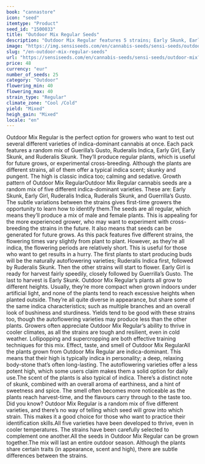 ```yaml
---
book: "cannastore"
icon: "seed"
itemtype: "Product"
seed_id: "1500033"
title: "Outdoor Mix Regular Seeds"
description: "Outdoor Mix Regular features 5 strains; Early Skunk, Early Girl, Guerrilla’s Gusto, Ruderalis Skunk and Ruderalis Indica. They thrive in cool climates."
image: "https://img.sensiseeds.com/en/cannabis-seeds/sensi-seeds/outdoor-mix-image.png"
slug: "/en-outdoor-mix-regular-seeds"
url: "https://sensiseeds.com/en/cannabis-seeds/sensi-seeds/outdoor-mix?a_aid=cannastore"
price: 48
currency: "eur"
number_of_seeds: 25
category: "Outdoor"
flowering_min: 40
flowering_max: 40
strain_type: "Regular"
climate_zone: "Cool /Cold"
yield: "Mixed"
heigh_gain: "Mixed"
locale: "en"
---
```

Outdoor Mix Regular is the perfect option for growers who want to test out several different varieties of indica-dominant cannabis at once. Each pack features a random mix of Guerilla’s Gusto, Ruderalis Indica, Early Girl, Early Skunk, and Ruderalis Skunk. They’ll produce regular plants, which is useful for future grows, or experimental cross-breeding. Although the plants are different strains, all of them offer a typical indica scent; skunky and pungent. The high is classic indica too; calming and sedative. Growth pattern of Outdoor Mix RegularOutdoor Mix Regular cannabis seeds are a random mix of five different indica-dominant varieties. These are: Early Skunk, Early Girl, Ruderalis Indica, Ruderalis Skunk, and Guerrilla’s Gusto. The subtle variations between the strains gives first-time growers the opportunity to learn how to identify them.The seeds are all regular, which means they’ll produce a mix of male and female plants. This is appealing for the more experienced grower, who may want to experiment with cross-breeding the strains in the future. It also means that seeds can be generated for future grows. As this pack features five different strains, the flowering times vary slightly from plant to plant. However, as they’re all indica, the flowering periods are relatively short. This is useful for those who want to get results in a hurry. The first plants to start producing buds will be the naturally autoflowering varieties; Ruderalis Indica first, followed by Ruderalis Skunk. Then the other strains will start to flower. Early Girl is ready for harvest fairly speedily, closely followed by Guerrilla’s Gusto. The last to harvest is Early Skunk. Outdoor Mix Regular’s plants all grow to different heights. Usually, they’re more compact when grown indoors under artificial light, and none of the plants tend to reach excessive heights when planted outside. They’re all quite diverse in appearance, but share some of the same indica characteristics; such as multiple branches and an overall look of bushiness and sturdiness. Yields tend to be good with these strains too, though the autoflowering varieties may produce less than the other plants. Growers often appreciate Outdoor Mix Regular’s ability to thrive in cooler climates, as all the strains are tough and resilient, even in cold weather. Lollipopping and supercropping are both effective training techniques for this mix. Effect, taste, and smell of Outdoor Mix RegularAll the plants grown from Outdoor Mix Regular are indica-dominant. This means that their high is typically indica in personality; a deep, relaxing body-stone that’s often long-lasting. The autoflowering varieties offer a less potent high, which some users claim makes them a solid option for daily use.The scent of the plants is also typical of indica. There’s a distinct note of skunk, combined with an overall aroma of earthiness, and a hint of sweetness and spice. The smell often becomes more noticeable as the plants reach harvest-time, and the flavours carry through to the taste too. Did you know? Outdoor Mix Regular is a random mix of five different varieties, and there’s no way of telling which seed will grow into which strain. This makes it a good choice for those who want to practice their identification skills.All five varieties have been developed to thrive, even in cooler temperatures. The strains have been carefully selected to complement one another.All the seeds in Outdoor Mix Regular can be grown together.The mix will last an entire outdoor season. Although the plants share certain traits (in appearance, scent and high), there are subtle differences between the strains.
